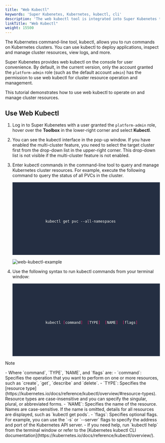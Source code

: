 ```yaml
---
title: "Web Kubectl"
keywords: 'Super Kubenetes, Kubernetes, kubectl, cli'
description: 'The web kubectl tool is integrated into Super Kubenetes to provide consistent user experiences for Kubernetes users.'
linkTitle: "Web Kubectl"
weight: 15500
---
```


The Kubernetes command-line tool, kubectl, allows you to run commands on Kubernetes clusters. You can use kubectl to deploy applications, inspect and manage cluster resources, view logs, and more.

Super Kubenetes provides web kubectl on the console for user convenience. By default, in the current version, only the account granted the `platform-admin` role (such as the default account `admin`) has the permission to use web kubectl for cluster resource operation and management.

This tutorial demonstrates how to use web kubectl to operate on and manage cluster resources.

## Use Web Kubectl

1. Log in to Super Kubenetes with a user granted the `platform-admin` role, hover over the **Toolbox** in the lower-right corner and select **Kubectl**.

2. You can see the kubectl interface in the pop-up window. If you have enabled the multi-cluster feature, you need to select the target cluster first from the drop-down list in the upper-right corner. This drop-down list is not visible if the multi-cluster feature is not enabled.

3. Enter kubectl commands in the command-line tool to query and manage Kubernetes cluster resources. For example, execute the following command to query the status of all PVCs in the cluster.

    <article className="highlight">
      <pre style="color: rgb(248, 248, 242); background: rgb(36, 46, 66); tab-size: 4;">
         <div className="copy-code-button" title="Copy Code"></div>
         <div className="code-over-div">
            <code>
               <p>
                  kubectl get pvc --all-namespaces
               </p>
            </code>
         </div>
      </pre>
   </article>

    ![web-kubectl-example](/dist/assets/docs/v3.3/web-kubectl/web-kubectl-example.png)

4. Use the following syntax to run kubectl commands from your terminal window:

    <article className="highlight">
      <pre style="color: rgb(248, 248, 242); background: rgb(36, 46, 66); tab-size: 4;">
         <div className="copy-code-button" title="Copy Code"></div>
         <div className="code-over-div">
            <code>
               <p>
                  kubectl <span style="color:#f92672">[</span>command<span style="color:#f92672">]</span> <span style="color:#f92672">&nbsp;[</span>TYPE<span style="color:#f92672">]</span> <span style="color:#f92672">&nbsp;[</span>NAME<span style="color:#f92672">]</span> <span style="color:#f92672">&nbsp;[</span>flags<span style="color:#f92672">]</span>
               </p>
            </code>
         </div>
      </pre>
   </article>

  <div className="notices note">
    <p>Note</p>
    <div>
      - Where `command`, `TYPE`, `NAME`, and `flags` are:
        - `command`: Specifies the operation that you want to perform on one or more resources, such as `create`, `get`, `describe` and `delete`.
        - `TYPE`: Specifies the [resource type](https://kubernetes.io/docs/reference/kubectl/overview/#resource-types). Resource types are case-insensitive and you can specify the singular, plural, or abbreviated forms.
        - `NAME`: Specifies the name of the resource. Names are case-sensitive. If the name is omitted, details for all resources are displayed, such as `kubectl get pods`.
        - `flags`: Specifies optional flags. For example, you can use the `-s` or `--server` flags to specify the address and port of the Kubernetes API server.
      - If you need help, run `kubectl help` from the terminal window or refer to the [Kubernetes kubectl CLI documentation](https://kubernetes.io/docs/reference/kubectl/overview/).
    </div>
  </div>
